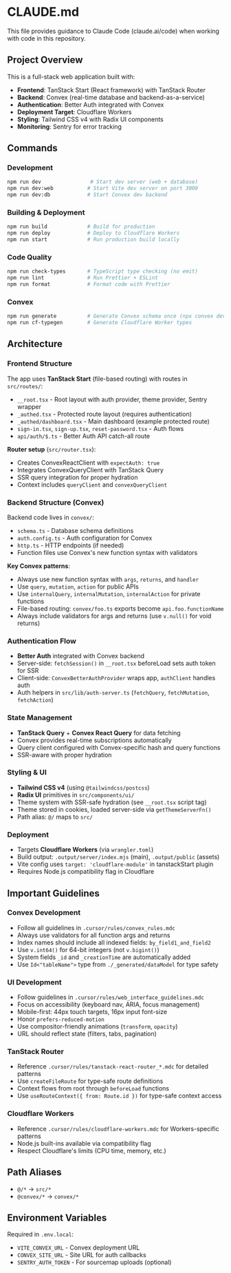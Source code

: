 # CLAUDE.md

This file provides guidance to Claude Code (claude.ai/code) when working with code in this repository.

## Project Overview

This is a full-stack web application built with:
- **Frontend**: TanStack Start (React framework) with TanStack Router
- **Backend**: Convex (real-time database and backend-as-a-service)
- **Authentication**: Better Auth integrated with Convex
- **Deployment Target**: Cloudflare Workers
- **Styling**: Tailwind CSS v4 with Radix UI components
- **Monitoring**: Sentry for error tracking

## Commands

### Development
```bash
npm run dev                # Start dev server (web + database)
npm run dev:web           # Start Vite dev server on port 3000
npm run dev:db            # Start Convex dev backend
```

### Building & Deployment
```bash
npm run build             # Build for production
npm run deploy            # Deploy to Cloudflare Workers
npm run start             # Run production build locally
```

### Code Quality
```bash
npm run check-types       # TypeScript type checking (no emit)
npm run lint              # Run Prettier + ESLint
npm run format            # Format code with Prettier
```

### Convex
```bash
npm run generate          # Generate Convex schema once (npx convex dev --once)
npm run cf-typegen        # Generate Cloudflare Worker types
```

## Architecture

### Frontend Structure

The app uses **TanStack Start** (file-based routing) with routes in `src/routes/`:
- `__root.tsx` - Root layout with auth provider, theme provider, Sentry wrapper
- `_authed.tsx` - Protected route layout (requires authentication)
- `_authed/dashboard.tsx` - Main dashboard (example protected route)
- `sign-in.tsx`, `sign-up.tsx`, `reset-password.tsx` - Auth flows
- `api/auth/$.ts` - Better Auth API catch-all route

**Router setup** (`src/router.tsx`):
- Creates ConvexReactClient with `expectAuth: true`
- Integrates ConvexQueryClient with TanStack Query
- SSR query integration for proper hydration
- Context includes `queryClient` and `convexQueryClient`

### Backend Structure (Convex)

Backend code lives in `convex/`:
- `schema.ts` - Database schema definitions
- `auth.config.ts` - Auth configuration for Convex
- `http.ts` - HTTP endpoints (if needed)
- Function files use Convex's new function syntax with validators

**Key Convex patterns**:
- Always use new function syntax with `args`, `returns`, and `handler`
- Use `query`, `mutation`, `action` for public APIs
- Use `internalQuery`, `internalMutation`, `internalAction` for private functions
- File-based routing: `convex/foo.ts` exports become `api.foo.functionName`
- Always include validators for args and returns (use `v.null()` for void returns)

### Authentication Flow

- **Better Auth** integrated with Convex backend
- Server-side: `fetchSession()` in `__root.tsx` beforeLoad sets auth token for SSR
- Client-side: `ConvexBetterAuthProvider` wraps app, `authClient` handles auth
- Auth helpers in `src/lib/auth-server.ts` (`fetchQuery`, `fetchMutation`, `fetchAction`)

### State Management

- **TanStack Query** + **Convex React Query** for data fetching
- Convex provides real-time subscriptions automatically
- Query client configured with Convex-specific hash and query functions
- SSR-aware with proper hydration

### Styling & UI

- **Tailwind CSS v4** (using `@tailwindcss/postcss`)
- **Radix UI** primitives in `src/components/ui/`
- Theme system with SSR-safe hydration (see `__root.tsx` script tag)
- Theme stored in cookies, loaded server-side via `getThemeServerFn()`
- Path alias: `@/` maps to `src/`

### Deployment

- Targets **Cloudflare Workers** (via `wrangler.toml`)
- Build output: `.output/server/index.mjs` (main), `.output/public` (assets)
- Vite config uses `target: 'cloudflare-module'` in tanstackStart plugin
- Requires Node.js compatibility flag in Cloudflare

## Important Guidelines

### Convex Development
- Follow all guidelines in `.cursor/rules/convex_rules.mdc`
- Always use validators for all function args and returns
- Index names should include all indexed fields: `by_field1_and_field2`
- Use `v.int64()` for 64-bit integers (not `v.bigint()`)
- System fields `_id` and `_creationTime` are automatically added
- Use `Id<"tableName">` type from `./_generated/dataModel` for type safety

### UI Development
- Follow guidelines in `.cursor/rules/web_interface_guidelines.mdc`
- Focus on accessibility (keyboard nav, ARIA, focus management)
- Mobile-first: 44px touch targets, 16px input font-size
- Honor `prefers-reduced-motion`
- Use compositor-friendly animations (`transform`, `opacity`)
- URL should reflect state (filters, tabs, pagination)

### TanStack Router
- Reference `.cursor/rules/tanstack-react-router_*.mdc` for detailed patterns
- Use `createFileRoute` for type-safe route definitions
- Context flows from root through `beforeLoad` functions
- Use `useRouteContext({ from: Route.id })` for type-safe context access

### Cloudflare Workers
- Reference `.cursor/rules/cloudflare-workers.mdc` for Workers-specific patterns
- Node.js built-ins available via compatibility flag
- Respect Cloudflare's limits (CPU time, memory, etc.)

## Path Aliases

- `@/*` → `src/*`
- `@convex/*` → `convex/*`

## Environment Variables

Required in `.env.local`:
- `VITE_CONVEX_URL` - Convex deployment URL
- `CONVEX_SITE_URL` - Site URL for auth callbacks
- `SENTRY_AUTH_TOKEN` - For sourcemap uploads (optional)